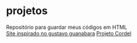 # projetos
 Repositório para guardar meus códigos em HTML
 <br>
<a href = "https://yurilohan.github.io/projetos/teste/index.html " target ="_blank">Site inspirado no gustavo guanabara</a>
<a href = "https://yurilohan.github.io/projetos/!CursoEmVideo/Módulo3_cordel/index.html" target ="_blank">Projeto Cordel</a>